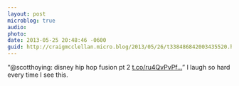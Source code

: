 ```yaml
---
layout: post
microblog: true
audio: 
photo: 
date: 2013-05-25 20:48:46 -0600
guid: http://craigmcclellan.micro.blog/2013/05/26/t338486842003435520.html
---
```

“@scotthoying: disney hip hop fusion pt 2 [t.co/ru4QvPvPf...](https://t.co/ru4QvPvPfv)” I laugh so hard every time I see this.
